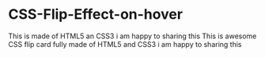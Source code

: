 # CSS-Flip-Effect-on-hover
This is made of HTML5 an CSS3 i am happy to sharing this
This is awesome CSS flip card fully made of HTML5 and CSS3 i am happy to sharing this
